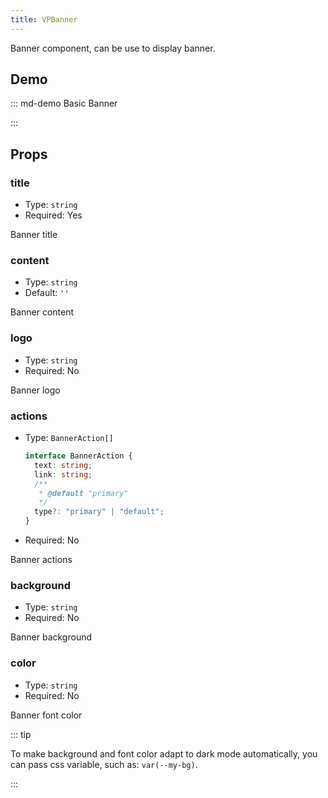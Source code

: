 ```yaml
---
title: VPBanner
---
```


Banner component, can be use to display banner.

<!-- more -->

## Demo

<!-- #region demo -->

::: md-demo Basic Banner

<VPBanner
  title="Mr.Hope"
  content="Where there is light, there is hope"
  logo="https://mister-hope.com/logo.svg"
  :actions='[
    {
      text: "Visit now",
      link:"https://mister-hope.com",
    },
    {
      text: "Repo",
      link: "https://github/Mister-Hope/Mister-Hope.github.io",
      type: "default",
    },
  ]'
/>

:::

<!-- #endregion demo -->

## Props

### title

- Type: `string`
- Required: Yes

Banner title

### content

- Type: `string`
- Default: `''`

Banner content

### logo

- Type: `string`
- Required: No

Banner logo

### actions

- Type: `BannerAction[]`

  ```ts
  interface BannerAction {
    text: string;
    link: string;
    /**
     * @default "primary"
     */
    type?: "primary" | "default";
  }
  ```

- Required: No

Banner actions

### background

- Type: `string`
- Required: No

Banner background

### color

- Type: `string`
- Required: No

Banner font color

::: tip

To make background and font color adapt to dark mode automatically, you can pass css variable, such as: `var(--my-bg)`.

:::
